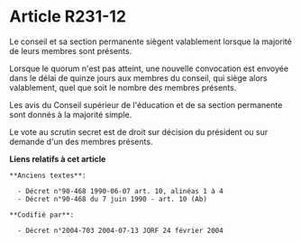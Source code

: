# Article R231-12

Le conseil et sa section permanente siègent valablement lorsque la majorité de leurs membres sont présents.

Lorsque le quorum n'est pas atteint, une nouvelle convocation est envoyée dans le délai de quinze jours aux membres du
conseil, qui siège alors valablement, quel que soit le nombre des membres présents.

Les avis du Conseil supérieur de l'éducation et de sa section permanente sont donnés à la majorité simple.

Le vote au scrutin secret est de droit sur décision du président ou sur demande d'un des membres présents.

**Liens relatifs à cet article**

	**Anciens textes**:

	  - Décret n°90-468 1990-06-07 art. 10, alinéas 1 à 4
	  - Décret n°90-468 du 7 juin 1990 - art. 10 (Ab)

	**Codifié par**:

	  - Décret n°2004-703 2004-07-13 JORF 24 février 2004
